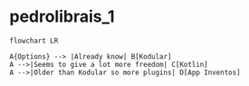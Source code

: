 # pedrolibrais_1

```mermaid
flowchart LR

A{Options} --> |Already know| B[Kodular]
A -->|Seems to give a lot more freedom| C[Kotlin]
A -->|Older than Kodular so more plugins| D[App Inventos]
```
